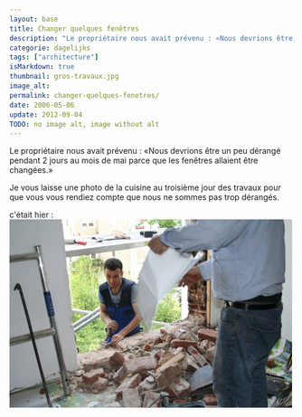 ```yaml
---
layout: base
title: Changer quelques fenêtres
description: "Le propriétaire nous avait prévenu : «Nous devrions être un peu dérangé pendant 2 jours au mois de mai parce que les fenêtres allaient être changées.»"
categorie: dagelijks
tags: ["architecture"]
isMarkdown: true
thumbnail: gros-travaux.jpg
image_alt: 
permalink: changer-quelques-fenetres/
date: 2006-05-06
update: 2012-09-04
TODO: no image alt, image without alt
---
```


Le propriétaire nous avait prévenu : «Nous devrions être un peu dérangé pendant 2 jours au mois de mai parce que les fenêtres allaient être changées.»

Je vous laisse une photo de la cuisine au troisième jour des travaux pour que vous vous rendiez compte que nous ne sommes pas trop dérangés.

c'était hier :  
![](gros-travaux.jpg)
